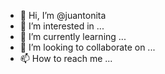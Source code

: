 - 👋 Hi, I’m @juantonita
- 👀 I’m interested in ...
- 🌱 I’m currently learning ...
- 💞️ I’m looking to collaborate on ...
- 📫 How to reach me ...

<!---
juantonita/juantonita is a ✨ special ✨ repository because its `README.md` (this file) appears on your GitHub profile.
You can click the Preview link to take a look at your changes.
--->
